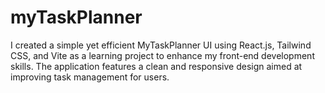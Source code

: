 # myTaskPlanner
 I created a simple yet efficient MyTaskPlanner UI using React.js, Tailwind CSS, and Vite as a learning project to enhance my front-end development skills. The application features a clean and responsive design aimed at improving task management for users.

